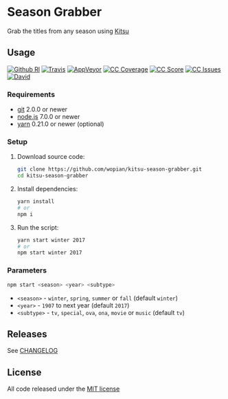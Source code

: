 # Season Grabber

Grab the titles from any season using [Kitsu][0]

## Usage

[![Github Rl]][1]
[![Travis]][2]
[![AppVeyor]][3]
[![CC Coverage]][4]
[![CC Score]][5]
[![CC Issues]][6]
[![David]][7]

### Requirements

- [git](https://git-scm.com/) 2.0.0 or newer
- [node.js](https://nodejs.org) 7.0.0 or newer
- [yarn](https://https://yarnpkg.com) 0.21.0 or newer (optional)

### Setup

1. Download source code:

    ```bash
    git clone https://github.com/wopian/kitsu-season-grabber.git
    cd kitsu-season-grabber
    ```

1. Install dependencies:

    ```bash
    yarn install
    # or
    npm i
    ```

2. Run the script:

    ```bash
    yarn start winter 2017
    # or
    npm start winter 2017
    ```

### Parameters

```bash
npm start <season> <year> <subtype>
```

- `<season>` - `winter`, `spring`, `summer` or `fall` (default `winter`)
- `<year>` - `1907` to next year (default `2017`)
- `<subtype>` - `tv`, `special`, `ova`, `ona`, `movie` or `music` (default `tv`)

## Releases

See [CHANGELOG][8]

## License

All code released under the [MIT license][9]

[GitHub Rl]:https://img.shields.io/github/release/wopian/kitsu-season-grabber.svg?style=flat-square
[Travis]:https://img.shields.io/travis/wopian/kitsu-season-grabber/master.svg?style=flat-square&label=linux%20%26%20macOS
[CC Coverage]:https://img.shields.io/codeclimate/coverage/github/wopian/kitsu-season-grabber.svg?style=flat-square
[CC Score]:https://img.shields.io/codeclimate/github/wopian/kitsu-season-grabber.svg?style=flat-square
[CC Issues]:https://img.shields.io/codeclimate/issues/github/wopian/kitsu-season-grabber.svg?style=flat-square
[David]:https://img.shields.io/david/wopian/kitsu-season-grabber.svg?style=flat-square
[AppVeyor]:https://img.shields.io/appveyor/ci/wopian/kitsu-season-grabber/master.svg?style=flat-square&label=windows

[0]:https://kitsu.io
[1]:https://github.com/wopian/hibari/releases
[2]:https://travis-ci.org/wopian/kitsu-season-grabber
[3]:https://ci.appveyor.com/project/wopian/hibari
[4]:https://codeclimate.com/github/wopian/hibari/coverage
[5]:https://codeclimate.com/github/wopian/hibari
[6]:https://codeclimate.com/github/wopian/hibari/issues
[7]:https://david-dm.org/wopian/hibari
[8]:https://github.com/wopian/hibari/blob/master/CHANGELOG.md
[9]:https://github.com/wopian/hibari/blob/master/LICENSE.md
